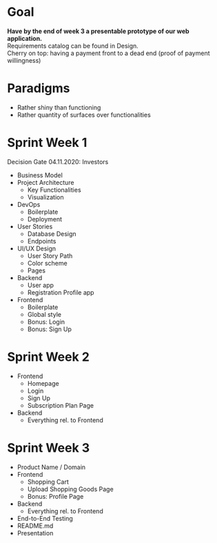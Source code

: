 # Goal
<strong>Have by the end of week 3 a presentable prototype of our web application.</strong><br>
Requirements catalog can be found in Design.<br>
Cherry on top: having a payment front to a dead end (proof of payment willingness)

# Paradigms
* Rather shiny than functioning
* Rather quantity of surfaces over functionalities

# Sprint Week 1
Decision Gate 04.11.2020: Investors
* Business Model
* Project Architecture
    * Key Functionalities
    * Visualization
* DevOps
    * Boilerplate 
    * Deployment
* User Stories
    * Database Design
    * Endpoints
* UI/UX Design
    * User Story Path
    * Color scheme
    * Pages
* Backend
    * User app
    * Registration Profile app
* Frontend
    * Boilerplate
    * Global style
    * Bonus: Login 
    * Bonus: Sign Up 
    
# Sprint Week 2
* Frontend
    * Homepage
    * Login
    * Sign Up
    * Subscription Plan Page
* Backend
    * Everything rel. to Frontend

# Sprint Week 3
* Product Name / Domain
* Frontend
    * Shopping Cart
    * Upload Shopping Goods Page
    * Bonus: Profile Page
* Backend
    * Everything rel. to Frontend
* End-to-End Testing
* README.md
* Presentation

